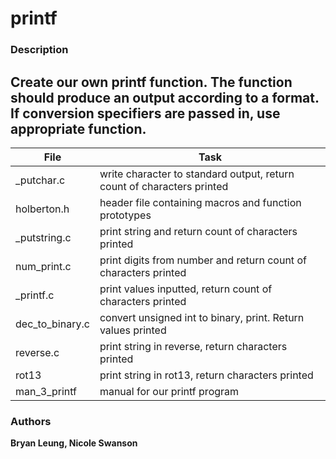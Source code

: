 # printf
### Description

Create our own printf function. The function should produce an output according to a format. If conversion specifiers are passed in, use appropriate function.
---
File | Task
---|---
\_putchar.c | write character to standard output, return count of characters printed
holberton.h | header file containing macros and function prototypes
\_putstring.c | print string and return count of characters printed
num\_print.c | print digits from number and return count of characters printed
\_printf.c | print values inputted, return count of characters printed
dec_to_binary.c | convert unsigned int to binary, print. Return values printed
reverse.c | print string in reverse, return characters printed
rot13 | print string in rot13, return characters printed
man_3_printf | manual for our printf program
### Authors
**Bryan Leung, Nicole Swanson**
